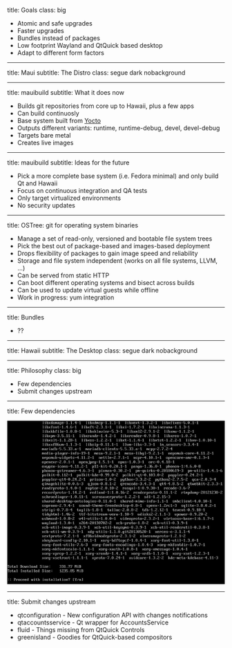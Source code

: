title: Goals
class: big

- Atomic and safe upgrades
- Faster upgrades
- Bundles instead of packages
- Low footprint Wayland and QtQuick based desktop
- Adapt to different form factors

---

title: Maui
subtitle: The Distro
class: segue dark nobackground

---

title: mauibuild
subtitle: What it does now

- Builds git repositories from core up to Hawaii, plus a few apps
- Can build continuosly
- Base system built from [Yocto](https://www.yoctoproject.org/)
- Outputs different variants: runtime, runtime-debug, devel, devel-debug
- Targets bare metal
- Creates live images

---

title: mauibuild
subtitle: Ideas for the future

- Pick a more complete base system (i.e. Fedora minimal) and only build Qt and Hawaii
- Focus on continuous integration and QA tests
- Only target virtualized environments
- No security updates

---

title: OSTree: git for operating system binaries

- Manage a set of read-only, versioned and bootable file system trees
- Pick the best out of package-based and images-based deployment
- Drops flexibility of packages to gain image speed and reliability
- Storage and file system independent (works on all file systems, LLVM, ...)
- Can be served from static HTTP
- Can boot different operating systems and bisect across builds
- Can be used to update virtual guests while offline
- Work in progress: yum integration

---

title: Bundles

- ??

---

title: Hawaii
subtitle: The Desktop
class: segue dark nobackground

---

title: Philosophy
class: big

- Few dependencies
- Submit changes upstream

---

title: Few dependencies

![Too much stuff](too_much_stuff_small.png)

---

title: Submit changes upstream

- qtconfiguration - New configuration API with changes notifications
- qtaccountsservice - Qt wrapper for AccountsService
- fluid - Things missing from QtQuick Controls
- greenisland - Goodies for QtQuick-based compositors
